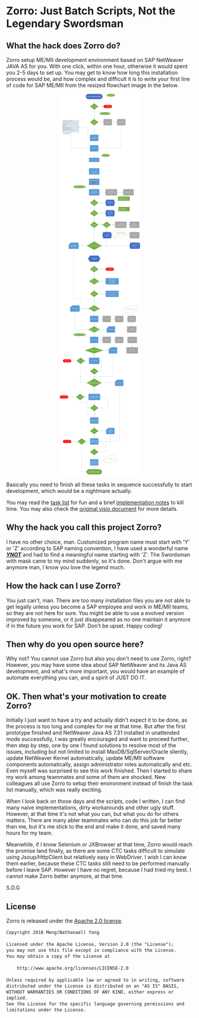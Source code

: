 # Zorro: Just Batch Scripts, Not the Legendary Swordsman

## What the hack does Zorro do?
Zorro setup ME/MII development environment based on SAP NetWeaver JAVA AS for you. With one click, within one hour, otherwise it would spent you 2-5 days to set up. You may get to know how long this installation process would be, and how complex and difficult it is to write your first line of code for SAP ME/MII from the resized flowchart image in the below.

<p align="center"><img src="documents/workflow-small.png"/></p>

Basically you need to finish all these tasks in sequence successfully to start development, which would be a nightmare actually.

You may read the [task list](documents/task-list.md) for fun and a brief [implementation notes](documents/impl-notes.docx) to kill time. You may also check the [original visio document](documents/workflow.vsdx) for more details.

## Why the hack you call this project Zorro?
I have no other choice, man. Customized program name must start with 'Y' or 'Z' according to SAP naming convention, I have used a wonderful name [_**YNOT**_](https://github.com/ny83427/ynot) and had to find a meaningful name starting with 'Z'. The Swordsman with mask came to my mind suddenly, so it's done. Don't argue with me anymore man, I know you love the legend much.

## How the hack can I use Zorro?
You just can't, man. There are too many installation files you are not able to get legally unless you become a SAP employee and work in ME/MII teams, so they are not here for sure. You might be able to use a evolved version improved by someone, or it just disappeared as no one maintain it anymore if in the future you work for SAP. Don't be upset. Happy coding!

## Then why do you open source here?
Why not? You cannot use Zorro but also you don't need to use Zorro, right? However, you may have some idea about SAP NetWeaver and its Java AS development, and what's more important, you would have an example of automate everything you can, and a spirit of JUST DO IT.

## OK. Then what's your motivation to create Zorro?
Initially I just want to have a try and actually didn't expect it to be done, as the process is too long and complex for me at that time. But after the first prototype finished and NetWeaver Java AS 7.31 installed in unattended mode successfully, I was greatly encouraged and want to proceed further, then step by step, one by one I found solutions to resolve most of the issues, including but not limited to install MaxDB/SqlServer/Oracle sliently, update NetWeaver Kernel automatically, update ME/MII software components automatically, assign administrator roles automatically and etc. Even myself was surprised to see this work finished. Then I started to share my work among teammates and some of them are shocked. New colleagues all use Zorro to setup their environment instead of finish the task list manually, which was really exciting.

When I look back on those days and the scripts, code I written, I can find many naive implementations, dirty workarounds and other ugly stuff. However, at that time it's not what you can, but what you do for others matters. There are many abler teammates who can do this job far better than me, but it's me stick to the end and make it done, and saved many hours for my team.

Meanwhile, if I know Selenium or JXBrowser at that time, Zorro would reach the promise land finally, as there are some CTC tasks difficult to simulate using Jsoup/HttpClient but relatively easy in WebDriver. I wish I can know them earlier, because these CTC tasks still need to be performed manually before I leave SAP. However I have no regret, because I had tried my best. I cannot make Zorro better anymore, at that time.

S.D.G

## License
Zorro is released under the [Apache 2.0 license](license.txt).

```
Copyright 2018 Meng(Nathanael) Yang

Licensed under the Apache License, Version 2.0 (the "License");
you may not use this file except in compliance with the License.
You may obtain a copy of the License at

    http://www.apache.org/licenses/LICENSE-2.0

Unless required by applicable law or agreed to in writing, software
distributed under the License is distributed on an "AS IS" BASIS,
WITHOUT WARRANTIES OR CONDITIONS OF ANY KIND, either express or implied.
See the License for the specific language governing permissions and
limitations under the License.
```